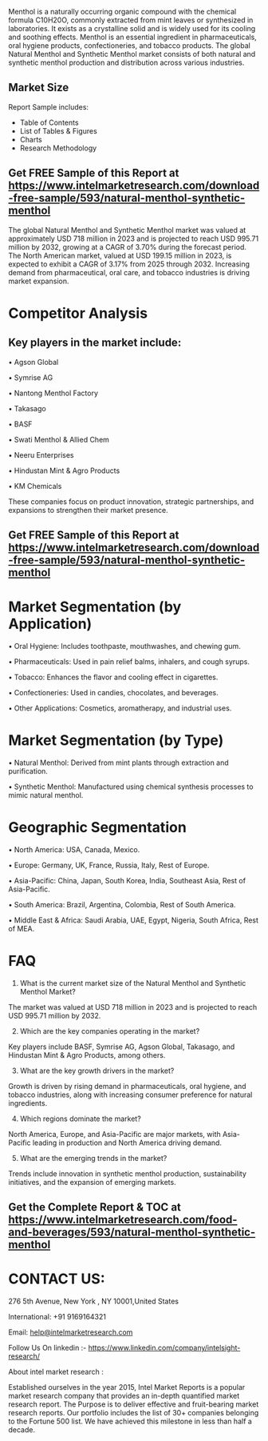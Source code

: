 Menthol is a naturally occurring organic compound with the chemical formula C10H20O, commonly extracted from mint leaves or synthesized in laboratories. It exists as a crystalline solid and is widely used for its cooling and soothing effects. Menthol is an essential ingredient in pharmaceuticals, oral hygiene products, confectioneries, and tobacco products. The global Natural Menthol and Synthetic Menthol market consists of both natural and synthetic menthol production and distribution across various industries.

Market Size
-
Report Sample includes:
- Table of Contents
- List of Tables & Figures
- Charts
- Research Methodology


Get FREE Sample of this Report at https://www.intelmarketresearch.com/download-free-sample/593/natural-menthol-synthetic-menthol
-
The global Natural Menthol and Synthetic Menthol market was valued at approximately USD 718 million in 2023 and is projected to reach USD 995.71 million by 2032, growing at a CAGR of 3.70% during the forecast period. The North American market, valued at USD 199.15 million in 2023, is expected to exhibit a CAGR of 3.17% from 2025 through 2032. Increasing demand from pharmaceutical, oral care, and tobacco industries is driving market expansion.

 

Competitor Analysis
=
Key players in the market include:
-
•	Agson Global

•	Symrise AG

•	Nantong Menthol Factory

•	Takasago

•	BASF


•	Swati Menthol & Allied Chem


•	Neeru Enterprises

•	Hindustan Mint & Agro Products

•	KM Chemicals

These companies focus on product innovation, strategic partnerships, and expansions to strengthen their market presence.

Get FREE Sample of this Report at https://www.intelmarketresearch.com/download-free-sample/593/natural-menthol-synthetic-menthol
-

Market Segmentation (by Application)
=
•	Oral Hygiene: Includes toothpaste, mouthwashes, and chewing gum.

•	Pharmaceuticals: Used in pain relief balms, inhalers, and cough syrups.

•	Tobacco: Enhances the flavor and cooling effect in cigarettes.

•	Confectioneries: Used in candies, chocolates, and beverages.

•	Other Applications: Cosmetics, aromatherapy, and industrial uses.

Market Segmentation (by Type)
=
•	Natural Menthol: Derived from mint plants through extraction and purification.

•	Synthetic Menthol: Manufactured using chemical synthesis processes to mimic natural menthol.

Geographic Segmentation
=
•	North America: USA, Canada, Mexico.

•	Europe: Germany, UK, France, Russia, Italy, Rest of Europe.

•	Asia-Pacific: China, Japan, South Korea, India, Southeast Asia, Rest of Asia-Pacific.

•	South America: Brazil, Argentina, Colombia, Rest of South America.

•	Middle East & Africa: Saudi Arabia, UAE, Egypt, Nigeria, South Africa, Rest of MEA.

FAQ
=
1. What is the current market size of the Natural Menthol and Synthetic Menthol Market?

The market was valued at USD 718 million in 2023 and is projected to reach USD 995.71 million by 2032.

2. Which are the key companies operating in the market?

Key players include BASF, Symrise AG, Agson Global, Takasago, and Hindustan Mint & Agro Products, among others.

3. What are the key growth drivers in the market?

Growth is driven by rising demand in pharmaceuticals, oral hygiene, and tobacco industries, along with increasing consumer preference for natural ingredients.

4. Which regions dominate the market?

North America, Europe, and Asia-Pacific are major markets, with Asia-Pacific leading in production and North America driving demand.

5. What are the emerging trends in the market?

Trends include innovation in synthetic menthol production, sustainability initiatives, and the expansion of emerging markets.


Get the Complete Report & TOC at https://www.intelmarketresearch.com/food-and-beverages/593/natural-menthol-synthetic-menthol
-
CONTACT US:
=
276 5th Avenue, New York , NY 10001,United States

International: +91 9169164321

Email: help@intelmarketresearch.com

Follow Us On linkedin :- https://www.linkedin.com/company/intelsight-research/

About intel market research :

Established ourselves in the year 2015, Intel Market Reports is a popular market research company that provides an in-depth quantified market research report. The Purpose is to deliver effective and fruit-bearing market research reports. Our portfolio includes the list of 30+ companies belonging to the Fortune 500 list. We have achieved this milestone in less than half a decade.
